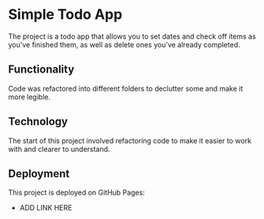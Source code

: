 # Simple Todo App

The project is a todo app that allows you to set dates and check off items as you've finished them, as well as delete ones you've already completed.

## Functionality

Code was refactored into different folders to declutter some and make it more legible.

## Technology

The start of this project involved refactoring code to make it easier to work with and clearer to understand.

## Deployment

This project is deployed on GitHub Pages:

- ADD LINK HERE
